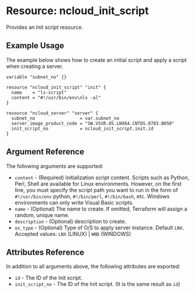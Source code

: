 # Resource: ncloud_init_script

Provides an Init script resource.

## Example Usage

The example below shows how to create an initial script and apply a script when creating a server.

```hcl
variable "subnet_no" {}

resource "ncloud_init_script" "init" {
  name    = "ls-script"
  content = "#!/usr/bin/env\nls -al"
}

resource "ncloud_server" "server" {
  subnet_no                 = var.subnet_no
  server_image_product_code = "SW.VSVR.OS.LNX64.CNTOS.0703.B050"
  init_script_no            = ncloud_init_script.init.id
}
```

## Argument Reference

The following arguments are supported:

* `content` - (Required) Initialization script content. Scripts such as Python, Perl, Shell are available for Linux environments. However, on the first line, you must specify the script path you want to run in the form of `#!/usr/bin/env` python, `#!/bin/perl`, `#!/bin/bash`, etc. Windows environments can only write Visual Basic scripts.
* `name` - (Optional) The name to create. If omitted, Terraform will assign a random, unique name.
* `description` - (Optional) description to create.
* `os_type` - (Optional) Type of O/S to apply server instance. Default `LNX`. Accepted values: `LNX` (LINUX) | `WND` (WINDOWS)

## Attributes Reference

In addition to all arguments above, the following attributes are exported:

* `id` - The ID of the Init script.
* `init_script_no` - The ID of the Init script. (It is the same result as `id`)
